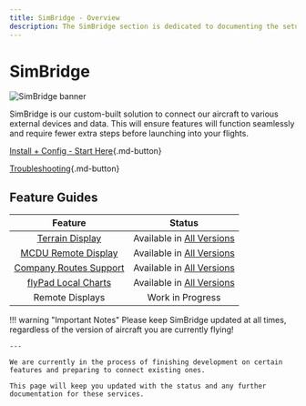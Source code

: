 ```yaml
---
title: SimBridge - Overview
description: The SimBridge section is dedicated to documenting the setup and use of the FlyByWire SimBridge. 
---
```


<link rel="stylesheet" href="../../stylesheets/toc-tables.css">
<style>
    .md-typeset h1 {
        display: none;
    }
</style>

# SimBridge

![SimBridge banner](assets/simbridge-header.png)

SimBridge is our custom-built solution to connect our aircraft to various external devices and data. This will ensure features will function seamlessly and require fewer extra steps before launching into your flights.

[Install + Config - Start Here](install-configure/installation.md){.md-button}

[Troubleshooting](troubleshooting.md){.md-button}

## Feature Guides

|                                       Feature                                       |                           Status                            |
|:-----------------------------------------------------------------------------------:|:-----------------------------------------------------------:|
|               [Terrain Display](simbridge-feature-guides/terrain.md)                |  Available in [All Versions](../fbw-a32nx/fbw-versions.md)  |
|   [MCDU Remote Display](simbridge-feature-guides/remote-displays/remote-mcdu.md)    |  Available in [All Versions](../fbw-a32nx/fbw-versions.md)  |
|            [Company Routes Support](simbridge-feature-guides/coroute.md)            |  Available in [All Versions](../fbw-a32nx/fbw-versions.md)  |
| [flyPad Local Charts](../fbw-a32nx/feature-guides/flypados3/charts.md#local-files)  |  Available in [All Versions](../fbw-a32nx/fbw-versions.md)  |
|                                   Remote Displays                                   |                      Work in Progress                       |

!!! warning "Important Notes"
    Please keep SimBridge updated at all times, regardless of the version of aircraft you are currently flying!
    
    ---

    We are currently in the process of finishing development on certain features and preparing to connect existing ones. 
    
    This page will keep you updated with the status and any further documentation for these services.




